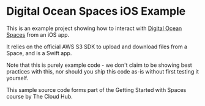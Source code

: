 # Digital Ocean Spaces iOS Example
This is an example project showing how to interact with [Digital Ocean Spaces](https://www.digitalocean.com/products/spaces/) from an iOS app.

It relies on the official AWS S3 SDK to upload and download files from a Space, and is a Swift app.

Note that this is purely example code - we don't claim to be showing best practices with this, nor should you ship this code as-is without first testing it yourself.

This sample source code forms part of the Getting Started with Spaces course by The Cloud Hub.
